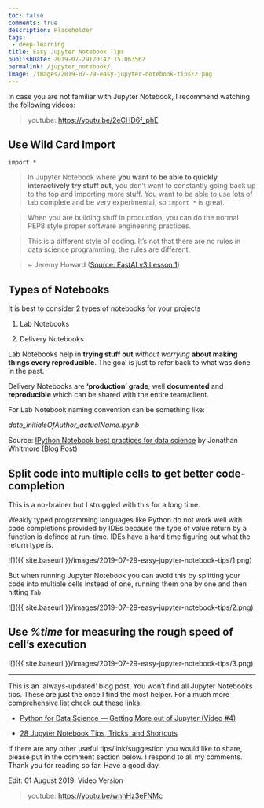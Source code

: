 ```yaml
---
toc: false
comments: true
description: Placeholder 
tags:
 - deep-learning
title: Easy Jupyter Notebook Tips
publishDate: 2019-07-29T20:42:15.063562
permalink: /jupyter_notebook/
image: /images/2019-07-29-easy-jupyter-notebook-tips/2.png
---
```


In case you are not familiar with Jupyter Notebook, I recommend watching the following videos:

> youtube: https://youtu.be/2eCHD6f_phE

## Use Wild Card Import

`import *`

> In Jupyter Notebook where **you want to be able to quickly interactively** **try stuff out,** you don’t want to constantly going back up to the top and importing more stuff. You want to be able to use lots of tab complete and be very experimental, so `import *` is great.

> When you are building stuff in production, you can do the normal PEP8 style proper software engineering practices.

> This is a different style of coding. It’s not that there are no rules in data science programming, the rules are different.

> ~ Jeremy Howard ([Source: FastAI v3 Lesson 1](https://github.com/hiromis/notes/blob/master/Lesson1.md))

## Types of Notebooks

It is best to consider 2 types of notebooks for your projects

1. Lab Notebooks

1. Delivery Notebooks

Lab Notebooks help in **trying stuff out** _without worrying_ **about making things every reproducible**. The goal is just to refer back to what was done in the past.

Delivery Notebooks are **‘production’ grade**, well **documented** and **reproducible** which can be shared with the entire team/client.

For Lab Notebook naming convention can be something like:

_date_initialsOfAuthor_actualName.ipynb_

Source: [IPython Notebook best practices for data science](https://www.youtube.com/watch?v=JI1HWUAyJHE) by Jonathan Whitmore ([Blog Post](http://jonathanwhitmore.com/2015/07/jupyter-notebook-best-practices-for-data-science))

## Split code into multiple cells to get better code-completion

This is a no-brainer but I struggled with this for a long time.

Weakly typed programming languages like Python do not work well with code completions provided by IDEs because the type of value return by a function is defined at run-time. IDEs have a hard time figuring out what the return type is.

![]({{ site.baseurl }}/images/2019-07-29-easy-jupyter-notebook-tips/1.png)

But when running Jupyter Notebook you can avoid this by splitting your code into multiple cells instead of one, running them one by one and then hitting `Tab`.

![]({{ site.baseurl }}/images/2019-07-29-easy-jupyter-notebook-tips/2.png)

## Use _%time_ for measuring the rough speed of cell’s execution

![]({{ site.baseurl }}/images/2019-07-29-easy-jupyter-notebook-tips/3.png)

---

This is an ‘always-updated’ blog post. You won’t find all Jupyter Notebooks tips. These are just the once I find the most helper. For a much more comprehensive list check out these links:

- [Python for Data Science — Getting More out of Jupyter (Video #4)](https://www.youtube.com/watch?v=N56I0TRnRX0)

- [28 Jupyter Notebook Tips, Tricks, and Shortcuts](https://www.dataquest.io/blog/jupyter-notebook-tips-tricks-shortcuts/)

If there are any other useful tips/link/suggestion you would like to share, please put in the comment section below. I respond to all my comments. Thank you for reading so far. Have a good day.

Edit: 01 August 2019: Video Version

> youtube: https://youtu.be/wnhHz3eFNMc